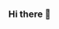 ### Hi there 👋

<!--
**pauloassump/pauloassump** is a ✨ _special_ ✨ repository because its `README.md` (this file) appears on your GitHub profile.

Here are some ideas to get you started:

- 🔭 I'm currently working at Ponto Sistemas, as a frontend developer.
- 🌱 IT student in love with Frontend.
- 📫 How to reach me: paulo.henriquejcn@gmail.com
-->
